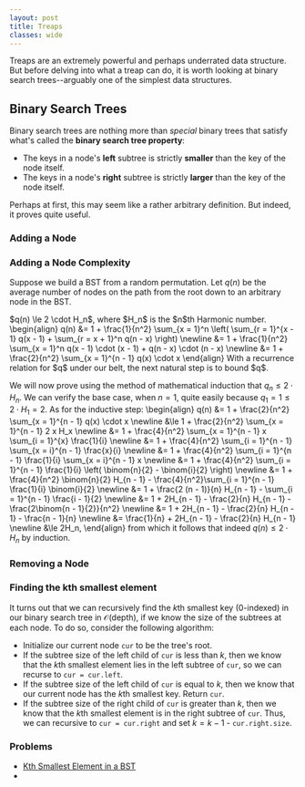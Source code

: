 ```yaml
---
layout: post
title: Treaps
classes: wide
---
```

Treaps are an extremely powerful and perhaps underrated data structure. But before delving into what a treap can do, it is worth looking at binary search trees--arguably one of the simplest data structures. 
## Binary Search Trees
Binary search trees are nothing more than *special* binary trees that satisfy what's called the **binary search tree property**:
- The keys in a node's **left** subtree is strictly **smaller** than the key of the node itself.
- The keys in a node's **right** subtree is strictly **larger** than the key of the node itself.

Perhaps at first, this may seem like a rather arbitrary definition. But indeed, it proves quite useful. 
### Adding a Node
### Adding a Node Complexity
Suppose we build a BST from a random permutation. Let $q(n)$ be the average number of nodes on the path from the root down to an arbitrary node in the BST.

<div class="claim">
$q(n) \le 2 \cdot H_n$, where $H_n$ is the $n$th Harmonic number.
</div>
<div class="proof">
\begin{align}
q(n) &= 1 + \frac{1}{n^2} \sum_{x = 1}^n \left( \sum_{r = 1}^{x - 1} q(x - 1) + \sum_{r = x + 1}^n q(n - x) \right) \newline
&= 1 + \frac{1}{n^2} \sum_{x = 1}^n q(x - 1) \cdot (x - 1) + q(n - x) \cdot (n - x) \newline
&=  1 + \frac{2}{n^2} \sum_{x = 1}^{n - 1} q(x) \cdot x
\end{align}
With a recurrence relation for $q$ under our belt, the next natural step is to bound $q$.

We will now prove using the method of mathematical induction that $q_n \le 2 \cdot H_n$. We can verify the base case, when $n = 1$, quite easily because $q_1 = 1 \le 2 \cdot H_1 = 2$. As for the inductive step:
\begin{align}
q(n) &= 1 + \frac{2}{n^2} \sum_{x = 1}^{n - 1} q(x) \cdot x \newline
&\le 1 + \frac{2}{n^2} \sum_{x = 1}^{n - 1} 2 x H_x \newline
&= 1 + \frac{4}{n^2} \sum_{x = 1}^{n - 1} x \sum_{i = 1}^{x} \frac{1}{i} \newline
&= 1 + \frac{4}{n^2} \sum_{i = 1}^{n - 1} \sum_{x = i}^{n - 1} \frac{x}{i} \newline
&= 1 + \frac{4}{n^2} \sum_{i = 1}^{n - 1} \frac{1}{i} \sum_{x = i}^{n - 1} x \newline
&= 1 + \frac{4}{n^2} \sum_{i = 1}^{n - 1} \frac{1}{i} \left( \binom{n}{2} - \binom{i}{2} \right) \newline
&= 1 + \frac{4}{n^2} \binom{n}{2} H_{n - 1} - \frac{4}{n^2}\sum_{i = 1}^{n - 1} \frac{1}{i} \binom{i}{2} \newline
&= 1 + \frac{2 (n - 1)}{n} H_{n - 1} - \sum_{i = 1}^{n - 1} \frac{i - 1}{2} \newline
&= 1 + 2H_{n - 1} - \frac{2}{n} H_{n - 1} - \frac{2\binom{n - 1}{2}}{n^2} \newline
&= 1 + 2H_{n - 1} - \frac{2}{n} H_{n - 1} - \frac{n - 1}{n} \newline
&= \frac{1}{n} + 2H_{n - 1} - \frac{2}{n} H_{n - 1} \newline
&\le 2H_n,
\end{align}
from which it follows that indeed $q(n) \le 2 \cdot H_n$ by induction.
</div>

### Removing a Node 

### Finding the kth smallest element
It turns out that we can recursively find the $k$th smallest key (0-indexed) in our binary search tree in $\mathcal{O}(\text{depth})$, if we know the size of the subtrees at each node. To do so, consider the following algorithm:
- Initialize our current node `cur` to be the tree's root.
- If the subtree size of the left child of `cur` is less than $k$, then we know that the $k$th smallest element lies in the left subtree of `cur`, so we can recurse to `cur = cur.left`.
- If the subtree size of the left child of `cur` is equal to $k$, then we know that our current node has the $k$th smallest key. Return `cur`.
- If the subtree size of the right child of `cur` is greater than $k$, then we know that the $k$th smallest element is in the right subtree of `cur`. Thus, we can recursive to `cur = cur.right` and set $k = k - 1$ - `cur.right.size`. 

### Problems
- <a href = "https://leetcode.com/problems/kth-smallest-element-in-a-bst/">Kth Smallest Element in a BST</a>
- 